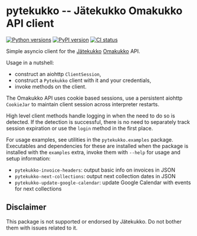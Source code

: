 # pytekukko -- Jätekukko Omakukko API client

[![Python versions](https://img.shields.io/pypi/pyversions/pytekukko.svg)](https://pypi.org/project/pytekukko/)
[![PyPI version](https://badge.fury.io/py/pytekukko.svg)](https://badge.fury.io/py/pytekukko)
[![CI status](https://github.com/scop/pytekukko/workflows/check/badge.svg)](https://github.com/scop/pytekukko/actions?query=workflow%3Acheck)

Simple asyncio client for the [Jätekukko](https://www.jatekukko.fi)
[Omakukko](https://tilasto.jatekukko.fi/indexservice2.jsp) API.

Usage in a nutshell:

* construct an aiohttp `ClientSession`,
* construct a `Pytekukko` client with it and your credentials,
* invoke methods on the client.

The Omakukko API uses cookie based sessions, use a persistent aiohttp
`CookieJar` to maintain client session across interpreter restarts.

High level client methods handle logging in when the need to do so is
detected. If the detection is successful, there is no need to
separately track session expiration or use the `login` method in the
first place.

For usage examples, see utilities in the `pytekukko.examples`
package. Executables and dependencies for these are installed when the
package is installed with the `examples` extra, invoke them with
`--help` for usage and setup information:

* `pytekukko-invoice-headers`: output basic info on invoices in JSON
* `pytekukko-next-collections`: output next collection dates in JSON
* `pytekukko-update-google-calendar`: update Google Calendar with
  events for next collections

## Disclaimer

This package is not supported or endorsed by Jätekukko. Do not bother
them with issues related to it.
